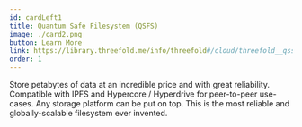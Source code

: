 ```yaml
---
id: cardLeft1
title: Quantum Safe Filesystem (QSFS)
image: ./card2.png
button: Learn More
link: https://library.threefold.me/info/threefold#/cloud/threefold__qss_filesystem
order: 1
---
```


Store petabytes of data at an incredible price and with great reliability. Compatible with IPFS and Hypercore / Hyperdrive for peer-to-peer use-cases. Any storage platform can be put on top. This is the most reliable and globally-scalable filesystem ever invented.